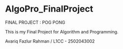 # AlgoPro_FinalProject

FINAL  PROJECT : POG PONG

This is my Final Project for Algorithm and Programming.

Avariq Fazlur Rahman / L1CC - 2502043002
